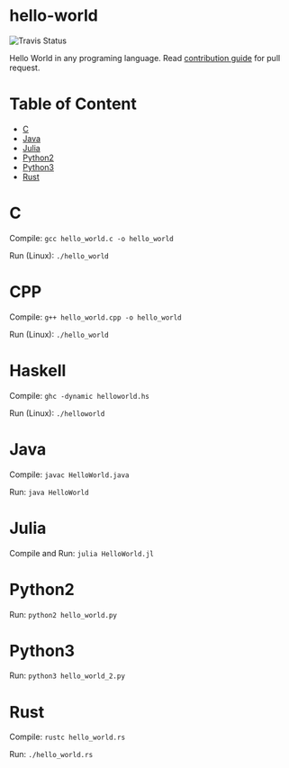 
# hello-world

![Travis Status](https://www.travis-ci.org/berviantoleo/hello-world.svg?branch=master)

Hello World in any programing language. Read [contribution guide](CONTRIBUTION.md) for pull request.

# Table of Content
* [C](#C)
* [Java](#Java)
* [Julia](#Julia)
* [Python2](#Python2)
* [Python3](#Python)
* [Rust](#Rust)

# C

Compile: `gcc hello_world.c -o hello_world`

Run (Linux): `./hello_world`

# CPP

Compile: `g++ hello_world.cpp -o hello_world`

Run (Linux): `./hello_world`

# Haskell

Compile: `ghc -dynamic helloworld.hs`

Run (Linux): `./helloworld`

# Java

Compile: `javac HelloWorld.java`

Run: `java HelloWorld`

# Julia

Compile and Run: `julia HelloWorld.jl`

# Python2

Run: `python2 hello_world.py`

# Python3

Run: `python3 hello_world_2.py`

# Rust

Compile: `rustc hello_world.rs`

Run: `./hello_world.rs`
